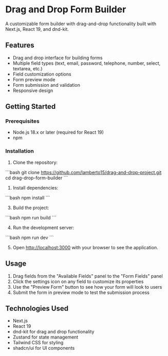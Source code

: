 # Drag and Drop Form Builder

A customizable form builder with drag-and-drop functionality built with Next.js, React 19, and dnd-kit.

## Features

- Drag and drop interface for building forms
- Multiple field types (text, email, password, telephone, number, select, textarea, etc.)
- Field customization options
- Form preview mode
- Form submission and validation
- Responsive design

## Getting Started

### Prerequisites

- Node.js 18.x or later (required for React 19)
- npm

### Installation

1. Clone the repository:

\`\`\`bash
git clone https://github.com/lamberto15/drag-and-drop-project.git
cd drag-drop-form-builder
\`\`\`

1. Install dependencies:

\`\`\`bash
npm install
\`\`\`

3. Build the project:

\`\`\`bash
npm run build
\`\`\`

4. Run the development server:

\`\`\`bash
npm run dev
\`\`\`

5. Open [http://localhost:3000](http://localhost:3000) with your browser to see the application.

## Usage

1. Drag fields from the "Available Fields" panel to the "Form Fields" panel
2. Click the settings icon on any field to customize its properties
3. Use the "Preview Form" button to see how your form will look to users
4. Submit the form in preview mode to test the submission process

## Technologies Used

- Next.js
- React 19
- dnd-kit for drag and drop functionality
- Zustand for state management
- Tailwind CSS for styling
- shadcn/ui for UI components

